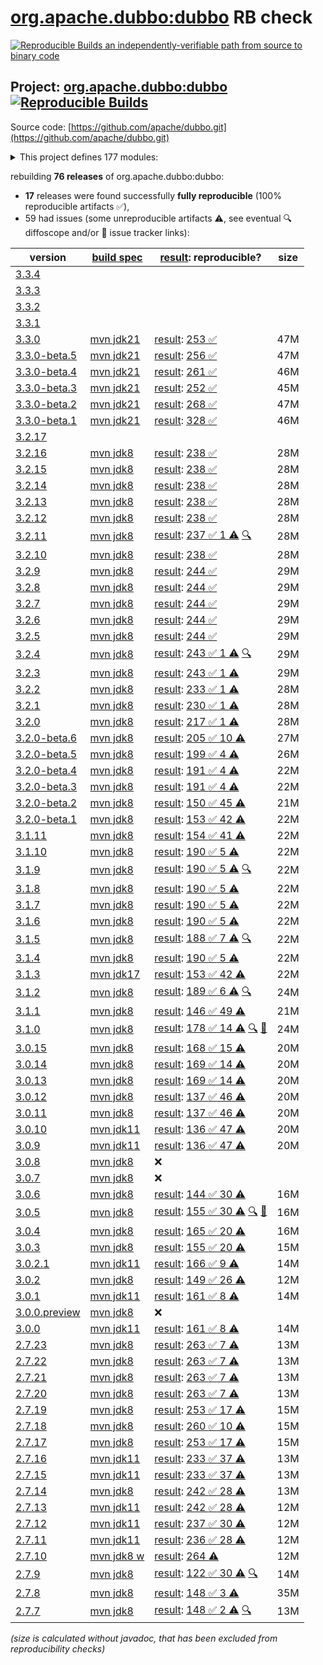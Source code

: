 [org.apache.dubbo:dubbo](https://central.sonatype.com/artifact/org.apache.dubbo/dubbo/versions) RB check
=======

[![Reproducible Builds](https://reproducible-builds.org/images/logos/rb.svg) an independently-verifiable path from source to binary code](https://reproducible-builds.org/)

## Project: [org.apache.dubbo:dubbo](https://central.sonatype.com/artifact/org.apache.dubbo/dubbo/versions) [![Reproducible Builds](https://img.shields.io/endpoint?url=https://raw.githubusercontent.com/jvm-repo-rebuild/reproducible-central/master/content/org/apache/dubbo/badge.json)](https://github.com/jvm-repo-rebuild/reproducible-central/blob/master/content/org/apache/dubbo/README.md)

Source code: [https://github.com/apache/dubbo.git](https://github.com/apache/dubbo.git)

<details><summary>This project defines 177 modules:</summary>

* [org.apache.dubbo:dubbo](https://central.sonatype.com/artifact/org.apache.dubbo/dubbo/overview)
* [org.apache.dubbo:dubbo-all-shaded](https://central.sonatype.com/artifact/org.apache.dubbo/dubbo-all-shaded/overview)
* [org.apache.dubbo:dubbo-auth](https://central.sonatype.com/artifact/org.apache.dubbo/dubbo-auth/overview)
* [org.apache.dubbo:dubbo-bom](https://central.sonatype.com/artifact/org.apache.dubbo/dubbo-bom/overview)
* [org.apache.dubbo:dubbo-cluster](https://central.sonatype.com/artifact/org.apache.dubbo/dubbo-cluster/overview)
* [org.apache.dubbo:dubbo-common](https://central.sonatype.com/artifact/org.apache.dubbo/dubbo-common/overview)
* [org.apache.dubbo:dubbo-compatible](https://central.sonatype.com/artifact/org.apache.dubbo/dubbo-compatible/overview)
* [org.apache.dubbo:dubbo-compiler](https://central.sonatype.com/artifact/org.apache.dubbo/dubbo-compiler/overview)
* [org.apache.dubbo:dubbo-config](https://central.sonatype.com/artifact/org.apache.dubbo/dubbo-config/overview)
* [org.apache.dubbo:dubbo-config-api](https://central.sonatype.com/artifact/org.apache.dubbo/dubbo-config-api/overview)
* [org.apache.dubbo:dubbo-config-spring](https://central.sonatype.com/artifact/org.apache.dubbo/dubbo-config-spring/overview)
* [org.apache.dubbo:dubbo-config-spring6](https://central.sonatype.com/artifact/org.apache.dubbo/dubbo-config-spring6/overview)
* [org.apache.dubbo:dubbo-configcenter](https://central.sonatype.com/artifact/org.apache.dubbo/dubbo-configcenter/overview)
* [org.apache.dubbo:dubbo-configcenter-apollo](https://central.sonatype.com/artifact/org.apache.dubbo/dubbo-configcenter-apollo/overview)
* [org.apache.dubbo:dubbo-configcenter-consul](https://central.sonatype.com/artifact/org.apache.dubbo/dubbo-configcenter-consul/overview)
* [org.apache.dubbo:dubbo-configcenter-etcd](https://central.sonatype.com/artifact/org.apache.dubbo/dubbo-configcenter-etcd/overview)
* [org.apache.dubbo:dubbo-configcenter-file](https://central.sonatype.com/artifact/org.apache.dubbo/dubbo-configcenter-file/overview)
* [org.apache.dubbo:dubbo-configcenter-nacos](https://central.sonatype.com/artifact/org.apache.dubbo/dubbo-configcenter-nacos/overview)
* [org.apache.dubbo:dubbo-configcenter-zookeeper](https://central.sonatype.com/artifact/org.apache.dubbo/dubbo-configcenter-zookeeper/overview)
* [org.apache.dubbo:dubbo-container](https://central.sonatype.com/artifact/org.apache.dubbo/dubbo-container/overview)
* [org.apache.dubbo:dubbo-container-api](https://central.sonatype.com/artifact/org.apache.dubbo/dubbo-container-api/overview)
* [org.apache.dubbo:dubbo-container-log4j](https://central.sonatype.com/artifact/org.apache.dubbo/dubbo-container-log4j/overview)
* [org.apache.dubbo:dubbo-container-logback](https://central.sonatype.com/artifact/org.apache.dubbo/dubbo-container-logback/overview)
* [org.apache.dubbo:dubbo-container-spring](https://central.sonatype.com/artifact/org.apache.dubbo/dubbo-container-spring/overview)
* [org.apache.dubbo:dubbo-dependencies](https://central.sonatype.com/artifact/org.apache.dubbo/dubbo-dependencies/overview)
* [org.apache.dubbo:dubbo-dependencies-bom](https://central.sonatype.com/artifact/org.apache.dubbo/dubbo-dependencies-bom/overview)
* [org.apache.dubbo:dubbo-dependencies-zookeeper](https://central.sonatype.com/artifact/org.apache.dubbo/dubbo-dependencies-zookeeper/overview)
* [org.apache.dubbo:dubbo-dependencies-zookeeper-curator5](https://central.sonatype.com/artifact/org.apache.dubbo/dubbo-dependencies-zookeeper-curator5/overview)
* [org.apache.dubbo:dubbo-distribution](https://central.sonatype.com/artifact/org.apache.dubbo/dubbo-distribution/overview)
* [org.apache.dubbo:dubbo-filter](https://central.sonatype.com/artifact/org.apache.dubbo/dubbo-filter/overview)
* [org.apache.dubbo:dubbo-filter-cache](https://central.sonatype.com/artifact/org.apache.dubbo/dubbo-filter-cache/overview)
* [org.apache.dubbo:dubbo-filter-validation](https://central.sonatype.com/artifact/org.apache.dubbo/dubbo-filter-validation/overview)
* [org.apache.dubbo:dubbo-kubernetes](https://central.sonatype.com/artifact/org.apache.dubbo/dubbo-kubernetes/overview)
* [org.apache.dubbo:dubbo-maven-plugin](https://central.sonatype.com/artifact/org.apache.dubbo/dubbo-maven-plugin/overview)
* [org.apache.dubbo:dubbo-metadata](https://central.sonatype.com/artifact/org.apache.dubbo/dubbo-metadata/overview)
* [org.apache.dubbo:dubbo-metadata-api](https://central.sonatype.com/artifact/org.apache.dubbo/dubbo-metadata-api/overview)
* [org.apache.dubbo:dubbo-metadata-definition-protobuf](https://central.sonatype.com/artifact/org.apache.dubbo/dubbo-metadata-definition-protobuf/overview)
* [org.apache.dubbo:dubbo-metadata-processor](https://central.sonatype.com/artifact/org.apache.dubbo/dubbo-metadata-processor/overview)
* [org.apache.dubbo:dubbo-metadata-report-consul](https://central.sonatype.com/artifact/org.apache.dubbo/dubbo-metadata-report-consul/overview)
* [org.apache.dubbo:dubbo-metadata-report-etcd](https://central.sonatype.com/artifact/org.apache.dubbo/dubbo-metadata-report-etcd/overview)
* [org.apache.dubbo:dubbo-metadata-report-failover](https://central.sonatype.com/artifact/org.apache.dubbo/dubbo-metadata-report-failover/overview)
* [org.apache.dubbo:dubbo-metadata-report-nacos](https://central.sonatype.com/artifact/org.apache.dubbo/dubbo-metadata-report-nacos/overview)
* [org.apache.dubbo:dubbo-metadata-report-redis](https://central.sonatype.com/artifact/org.apache.dubbo/dubbo-metadata-report-redis/overview)
* [org.apache.dubbo:dubbo-metadata-report-zookeeper](https://central.sonatype.com/artifact/org.apache.dubbo/dubbo-metadata-report-zookeeper/overview)
* [org.apache.dubbo:dubbo-metadata-rest](https://central.sonatype.com/artifact/org.apache.dubbo/dubbo-metadata-rest/overview)
* [org.apache.dubbo:dubbo-metrics](https://central.sonatype.com/artifact/org.apache.dubbo/dubbo-metrics/overview)
* [org.apache.dubbo:dubbo-metrics-api](https://central.sonatype.com/artifact/org.apache.dubbo/dubbo-metrics-api/overview)
* [org.apache.dubbo:dubbo-metrics-config-center](https://central.sonatype.com/artifact/org.apache.dubbo/dubbo-metrics-config-center/overview)
* [org.apache.dubbo:dubbo-metrics-default](https://central.sonatype.com/artifact/org.apache.dubbo/dubbo-metrics-default/overview)
* [org.apache.dubbo:dubbo-metrics-event](https://central.sonatype.com/artifact/org.apache.dubbo/dubbo-metrics-event/overview)
* [org.apache.dubbo:dubbo-metrics-metadata](https://central.sonatype.com/artifact/org.apache.dubbo/dubbo-metrics-metadata/overview)
* [org.apache.dubbo:dubbo-metrics-netty](https://central.sonatype.com/artifact/org.apache.dubbo/dubbo-metrics-netty/overview)
* [org.apache.dubbo:dubbo-metrics-prometheus](https://central.sonatype.com/artifact/org.apache.dubbo/dubbo-metrics-prometheus/overview)
* [org.apache.dubbo:dubbo-metrics-registry](https://central.sonatype.com/artifact/org.apache.dubbo/dubbo-metrics-registry/overview)
* [org.apache.dubbo:dubbo-monitor](https://central.sonatype.com/artifact/org.apache.dubbo/dubbo-monitor/overview)
* [org.apache.dubbo:dubbo-monitor-api](https://central.sonatype.com/artifact/org.apache.dubbo/dubbo-monitor-api/overview)
* [org.apache.dubbo:dubbo-monitor-common](https://central.sonatype.com/artifact/org.apache.dubbo/dubbo-monitor-common/overview)
* [org.apache.dubbo:dubbo-monitor-default](https://central.sonatype.com/artifact/org.apache.dubbo/dubbo-monitor-default/overview)
* [org.apache.dubbo:dubbo-nacos-spring-boot-starter](https://central.sonatype.com/artifact/org.apache.dubbo/dubbo-nacos-spring-boot-starter/overview)
* [org.apache.dubbo:dubbo-native](https://central.sonatype.com/artifact/org.apache.dubbo/dubbo-native/overview)
* [org.apache.dubbo:dubbo-native-plugin](https://central.sonatype.com/artifact/org.apache.dubbo/dubbo-native-plugin/overview)
* [org.apache.dubbo:dubbo-observability-spring-boot-autoconfigure](https://central.sonatype.com/artifact/org.apache.dubbo/dubbo-observability-spring-boot-autoconfigure/overview)
* [org.apache.dubbo:dubbo-observability-spring-boot-starter](https://central.sonatype.com/artifact/org.apache.dubbo/dubbo-observability-spring-boot-starter/overview)
* [org.apache.dubbo:dubbo-observability-spring-boot-starters](https://central.sonatype.com/artifact/org.apache.dubbo/dubbo-observability-spring-boot-starters/overview)
* [org.apache.dubbo:dubbo-parent](https://central.sonatype.com/artifact/org.apache.dubbo/dubbo-parent/overview)
* [org.apache.dubbo:dubbo-plugin](https://central.sonatype.com/artifact/org.apache.dubbo/dubbo-plugin/overview)
* [org.apache.dubbo:dubbo-plugin-access-log](https://central.sonatype.com/artifact/org.apache.dubbo/dubbo-plugin-access-log/overview)
* [org.apache.dubbo:dubbo-plugin-classloader-filter](https://central.sonatype.com/artifact/org.apache.dubbo/dubbo-plugin-classloader-filter/overview)
* [org.apache.dubbo:dubbo-plugin-cluster-mergeable](https://central.sonatype.com/artifact/org.apache.dubbo/dubbo-plugin-cluster-mergeable/overview)
* [org.apache.dubbo:dubbo-plugin-context](https://central.sonatype.com/artifact/org.apache.dubbo/dubbo-plugin-context/overview)
* [org.apache.dubbo:dubbo-plugin-generic-invoke](https://central.sonatype.com/artifact/org.apache.dubbo/dubbo-plugin-generic-invoke/overview)
* [org.apache.dubbo:dubbo-plugin-loadbalance-adaptive](https://central.sonatype.com/artifact/org.apache.dubbo/dubbo-plugin-loadbalance-adaptive/overview)
* [org.apache.dubbo:dubbo-plugin-loom](https://central.sonatype.com/artifact/org.apache.dubbo/dubbo-plugin-loom/overview)
* [org.apache.dubbo:dubbo-plugin-mock](https://central.sonatype.com/artifact/org.apache.dubbo/dubbo-plugin-mock/overview)
* [org.apache.dubbo:dubbo-plugin-proxy-bytebuddy](https://central.sonatype.com/artifact/org.apache.dubbo/dubbo-plugin-proxy-bytebuddy/overview)
* [org.apache.dubbo:dubbo-plugin-qos-trace](https://central.sonatype.com/artifact/org.apache.dubbo/dubbo-plugin-qos-trace/overview)
* [org.apache.dubbo:dubbo-plugin-router-condition](https://central.sonatype.com/artifact/org.apache.dubbo/dubbo-plugin-router-condition/overview)
* [org.apache.dubbo:dubbo-plugin-router-mesh](https://central.sonatype.com/artifact/org.apache.dubbo/dubbo-plugin-router-mesh/overview)
* [org.apache.dubbo:dubbo-plugin-router-script](https://central.sonatype.com/artifact/org.apache.dubbo/dubbo-plugin-router-script/overview)
* [org.apache.dubbo:dubbo-plugin-router-tag](https://central.sonatype.com/artifact/org.apache.dubbo/dubbo-plugin-router-tag/overview)
* [org.apache.dubbo:dubbo-plugin-token](https://central.sonatype.com/artifact/org.apache.dubbo/dubbo-plugin-token/overview)
* [org.apache.dubbo:dubbo-plugin-tps](https://central.sonatype.com/artifact/org.apache.dubbo/dubbo-plugin-tps/overview)
* [org.apache.dubbo:dubbo-qos](https://central.sonatype.com/artifact/org.apache.dubbo/dubbo-qos/overview)
* [org.apache.dubbo:dubbo-qos-api](https://central.sonatype.com/artifact/org.apache.dubbo/dubbo-qos-api/overview)
* [org.apache.dubbo:dubbo-reactive](https://central.sonatype.com/artifact/org.apache.dubbo/dubbo-reactive/overview)
* [org.apache.dubbo:dubbo-registry](https://central.sonatype.com/artifact/org.apache.dubbo/dubbo-registry/overview)
* [org.apache.dubbo:dubbo-registry-api](https://central.sonatype.com/artifact/org.apache.dubbo/dubbo-registry-api/overview)
* [org.apache.dubbo:dubbo-registry-consul](https://central.sonatype.com/artifact/org.apache.dubbo/dubbo-registry-consul/overview)
* [org.apache.dubbo:dubbo-registry-default](https://central.sonatype.com/artifact/org.apache.dubbo/dubbo-registry-default/overview)
* [org.apache.dubbo:dubbo-registry-dns](https://central.sonatype.com/artifact/org.apache.dubbo/dubbo-registry-dns/overview)
* [org.apache.dubbo:dubbo-registry-etcd3](https://central.sonatype.com/artifact/org.apache.dubbo/dubbo-registry-etcd3/overview)
* [org.apache.dubbo:dubbo-registry-eureka](https://central.sonatype.com/artifact/org.apache.dubbo/dubbo-registry-eureka/overview)
* [org.apache.dubbo:dubbo-registry-kubernetes](https://central.sonatype.com/artifact/org.apache.dubbo/dubbo-registry-kubernetes/overview)
* [org.apache.dubbo:dubbo-registry-multicast](https://central.sonatype.com/artifact/org.apache.dubbo/dubbo-registry-multicast/overview)
* [org.apache.dubbo:dubbo-registry-multiple](https://central.sonatype.com/artifact/org.apache.dubbo/dubbo-registry-multiple/overview)
* [org.apache.dubbo:dubbo-registry-nacos](https://central.sonatype.com/artifact/org.apache.dubbo/dubbo-registry-nacos/overview)
* [org.apache.dubbo:dubbo-registry-redis](https://central.sonatype.com/artifact/org.apache.dubbo/dubbo-registry-redis/overview)
* [org.apache.dubbo:dubbo-registry-sofa](https://central.sonatype.com/artifact/org.apache.dubbo/dubbo-registry-sofa/overview)
* [org.apache.dubbo:dubbo-registry-xds](https://central.sonatype.com/artifact/org.apache.dubbo/dubbo-registry-xds/overview)
* [org.apache.dubbo:dubbo-registry-zookeeper](https://central.sonatype.com/artifact/org.apache.dubbo/dubbo-registry-zookeeper/overview)
* [org.apache.dubbo:dubbo-remoting](https://central.sonatype.com/artifact/org.apache.dubbo/dubbo-remoting/overview)
* [org.apache.dubbo:dubbo-remoting-api](https://central.sonatype.com/artifact/org.apache.dubbo/dubbo-remoting-api/overview)
* [org.apache.dubbo:dubbo-remoting-etcd3](https://central.sonatype.com/artifact/org.apache.dubbo/dubbo-remoting-etcd3/overview)
* [org.apache.dubbo:dubbo-remoting-grizzly](https://central.sonatype.com/artifact/org.apache.dubbo/dubbo-remoting-grizzly/overview)
* [org.apache.dubbo:dubbo-remoting-http](https://central.sonatype.com/artifact/org.apache.dubbo/dubbo-remoting-http/overview)
* [org.apache.dubbo:dubbo-remoting-http12](https://central.sonatype.com/artifact/org.apache.dubbo/dubbo-remoting-http12/overview)
* [org.apache.dubbo:dubbo-remoting-http3](https://central.sonatype.com/artifact/org.apache.dubbo/dubbo-remoting-http3/overview)
* [org.apache.dubbo:dubbo-remoting-mina](https://central.sonatype.com/artifact/org.apache.dubbo/dubbo-remoting-mina/overview)
* [org.apache.dubbo:dubbo-remoting-netty](https://central.sonatype.com/artifact/org.apache.dubbo/dubbo-remoting-netty/overview)
* [org.apache.dubbo:dubbo-remoting-netty4](https://central.sonatype.com/artifact/org.apache.dubbo/dubbo-remoting-netty4/overview)
* [org.apache.dubbo:dubbo-remoting-p2p](https://central.sonatype.com/artifact/org.apache.dubbo/dubbo-remoting-p2p/overview)
* [org.apache.dubbo:dubbo-remoting-redis](https://central.sonatype.com/artifact/org.apache.dubbo/dubbo-remoting-redis/overview)
* [org.apache.dubbo:dubbo-remoting-zookeeper](https://central.sonatype.com/artifact/org.apache.dubbo/dubbo-remoting-zookeeper/overview)
* [org.apache.dubbo:dubbo-remoting-zookeeper-api](https://central.sonatype.com/artifact/org.apache.dubbo/dubbo-remoting-zookeeper-api/overview)
* [org.apache.dubbo:dubbo-remoting-zookeeper-curator5](https://central.sonatype.com/artifact/org.apache.dubbo/dubbo-remoting-zookeeper-curator5/overview)
* [org.apache.dubbo:dubbo-rest-jaxrs](https://central.sonatype.com/artifact/org.apache.dubbo/dubbo-rest-jaxrs/overview)
* [org.apache.dubbo:dubbo-rest-servlet](https://central.sonatype.com/artifact/org.apache.dubbo/dubbo-rest-servlet/overview)
* [org.apache.dubbo:dubbo-rest-spring](https://central.sonatype.com/artifact/org.apache.dubbo/dubbo-rest-spring/overview)
* [org.apache.dubbo:dubbo-rpc](https://central.sonatype.com/artifact/org.apache.dubbo/dubbo-rpc/overview)
* [org.apache.dubbo:dubbo-rpc-api](https://central.sonatype.com/artifact/org.apache.dubbo/dubbo-rpc-api/overview)
* [org.apache.dubbo:dubbo-rpc-dubbo](https://central.sonatype.com/artifact/org.apache.dubbo/dubbo-rpc-dubbo/overview)
* [org.apache.dubbo:dubbo-rpc-grpc](https://central.sonatype.com/artifact/org.apache.dubbo/dubbo-rpc-grpc/overview)
* [org.apache.dubbo:dubbo-rpc-hessian](https://central.sonatype.com/artifact/org.apache.dubbo/dubbo-rpc-hessian/overview)
* [org.apache.dubbo:dubbo-rpc-http](https://central.sonatype.com/artifact/org.apache.dubbo/dubbo-rpc-http/overview)
* [org.apache.dubbo:dubbo-rpc-injvm](https://central.sonatype.com/artifact/org.apache.dubbo/dubbo-rpc-injvm/overview)
* [org.apache.dubbo:dubbo-rpc-memcached](https://central.sonatype.com/artifact/org.apache.dubbo/dubbo-rpc-memcached/overview)
* [org.apache.dubbo:dubbo-rpc-native-thrift](https://central.sonatype.com/artifact/org.apache.dubbo/dubbo-rpc-native-thrift/overview)
* [org.apache.dubbo:dubbo-rpc-redis](https://central.sonatype.com/artifact/org.apache.dubbo/dubbo-rpc-redis/overview)
* [org.apache.dubbo:dubbo-rpc-rest](https://central.sonatype.com/artifact/org.apache.dubbo/dubbo-rpc-rest/overview)
* [org.apache.dubbo:dubbo-rpc-rmi](https://central.sonatype.com/artifact/org.apache.dubbo/dubbo-rpc-rmi/overview)
* [org.apache.dubbo:dubbo-rpc-thrift](https://central.sonatype.com/artifact/org.apache.dubbo/dubbo-rpc-thrift/overview)
* [org.apache.dubbo:dubbo-rpc-triple](https://central.sonatype.com/artifact/org.apache.dubbo/dubbo-rpc-triple/overview)
* [org.apache.dubbo:dubbo-rpc-webservice](https://central.sonatype.com/artifact/org.apache.dubbo/dubbo-rpc-webservice/overview)
* [org.apache.dubbo:dubbo-rpc-xml](https://central.sonatype.com/artifact/org.apache.dubbo/dubbo-rpc-xml/overview)
* [org.apache.dubbo:dubbo-seata-spring-boot-starter](https://central.sonatype.com/artifact/org.apache.dubbo/dubbo-seata-spring-boot-starter/overview)
* [org.apache.dubbo:dubbo-security](https://central.sonatype.com/artifact/org.apache.dubbo/dubbo-security/overview)
* [org.apache.dubbo:dubbo-sentinel-spring-boot-starter](https://central.sonatype.com/artifact/org.apache.dubbo/dubbo-sentinel-spring-boot-starter/overview)
* [org.apache.dubbo:dubbo-serialization](https://central.sonatype.com/artifact/org.apache.dubbo/dubbo-serialization/overview)
* [org.apache.dubbo:dubbo-serialization-api](https://central.sonatype.com/artifact/org.apache.dubbo/dubbo-serialization-api/overview)
* [org.apache.dubbo:dubbo-serialization-avro](https://central.sonatype.com/artifact/org.apache.dubbo/dubbo-serialization-avro/overview)
* [org.apache.dubbo:dubbo-serialization-fastjson](https://central.sonatype.com/artifact/org.apache.dubbo/dubbo-serialization-fastjson/overview)
* [org.apache.dubbo:dubbo-serialization-fastjson2](https://central.sonatype.com/artifact/org.apache.dubbo/dubbo-serialization-fastjson2/overview)
* [org.apache.dubbo:dubbo-serialization-fst](https://central.sonatype.com/artifact/org.apache.dubbo/dubbo-serialization-fst/overview)
* [org.apache.dubbo:dubbo-serialization-gson](https://central.sonatype.com/artifact/org.apache.dubbo/dubbo-serialization-gson/overview)
* [org.apache.dubbo:dubbo-serialization-hessian2](https://central.sonatype.com/artifact/org.apache.dubbo/dubbo-serialization-hessian2/overview)
* [org.apache.dubbo:dubbo-serialization-jdk](https://central.sonatype.com/artifact/org.apache.dubbo/dubbo-serialization-jdk/overview)
* [org.apache.dubbo:dubbo-serialization-kryo](https://central.sonatype.com/artifact/org.apache.dubbo/dubbo-serialization-kryo/overview)
* [org.apache.dubbo:dubbo-serialization-msgpack](https://central.sonatype.com/artifact/org.apache.dubbo/dubbo-serialization-msgpack/overview)
* [org.apache.dubbo:dubbo-serialization-native-hession](https://central.sonatype.com/artifact/org.apache.dubbo/dubbo-serialization-native-hession/overview)
* [org.apache.dubbo:dubbo-serialization-protobuf](https://central.sonatype.com/artifact/org.apache.dubbo/dubbo-serialization-protobuf/overview)
* [org.apache.dubbo:dubbo-serialization-protostuff](https://central.sonatype.com/artifact/org.apache.dubbo/dubbo-serialization-protostuff/overview)
* [org.apache.dubbo:dubbo-serialization-test](https://central.sonatype.com/artifact/org.apache.dubbo/dubbo-serialization-test/overview)
* [org.apache.dubbo:dubbo-spring-boot](https://central.sonatype.com/artifact/org.apache.dubbo/dubbo-spring-boot/overview)
* [org.apache.dubbo:dubbo-spring-boot-3-autoconfigure](https://central.sonatype.com/artifact/org.apache.dubbo/dubbo-spring-boot-3-autoconfigure/overview)
* [org.apache.dubbo:dubbo-spring-boot-actuator](https://central.sonatype.com/artifact/org.apache.dubbo/dubbo-spring-boot-actuator/overview)
* [org.apache.dubbo:dubbo-spring-boot-actuator-compatible](https://central.sonatype.com/artifact/org.apache.dubbo/dubbo-spring-boot-actuator-compatible/overview)
* [org.apache.dubbo:dubbo-spring-boot-autoconfigure](https://central.sonatype.com/artifact/org.apache.dubbo/dubbo-spring-boot-autoconfigure/overview)
* [org.apache.dubbo:dubbo-spring-boot-autoconfigure-compatible](https://central.sonatype.com/artifact/org.apache.dubbo/dubbo-spring-boot-autoconfigure-compatible/overview)
* [org.apache.dubbo:dubbo-spring-boot-compatible](https://central.sonatype.com/artifact/org.apache.dubbo/dubbo-spring-boot-compatible/overview)
* [org.apache.dubbo:dubbo-spring-boot-interceptor](https://central.sonatype.com/artifact/org.apache.dubbo/dubbo-spring-boot-interceptor/overview)
* [org.apache.dubbo:dubbo-spring-boot-observability-autoconfigure](https://central.sonatype.com/artifact/org.apache.dubbo/dubbo-spring-boot-observability-autoconfigure/overview)
* [org.apache.dubbo:dubbo-spring-boot-observability-starter](https://central.sonatype.com/artifact/org.apache.dubbo/dubbo-spring-boot-observability-starter/overview)
* [org.apache.dubbo:dubbo-spring-boot-observability-starters](https://central.sonatype.com/artifact/org.apache.dubbo/dubbo-spring-boot-observability-starters/overview)
* [org.apache.dubbo:dubbo-spring-boot-starter](https://central.sonatype.com/artifact/org.apache.dubbo/dubbo-spring-boot-starter/overview)
* [org.apache.dubbo:dubbo-spring-boot-starters](https://central.sonatype.com/artifact/org.apache.dubbo/dubbo-spring-boot-starters/overview)
* [org.apache.dubbo:dubbo-spring-boot-tracing-brave-zipkin-starter](https://central.sonatype.com/artifact/org.apache.dubbo/dubbo-spring-boot-tracing-brave-zipkin-starter/overview)
* [org.apache.dubbo:dubbo-spring-boot-tracing-otel-otlp-starter](https://central.sonatype.com/artifact/org.apache.dubbo/dubbo-spring-boot-tracing-otel-otlp-starter/overview)
* [org.apache.dubbo:dubbo-spring-boot-tracing-otel-zipkin-starter](https://central.sonatype.com/artifact/org.apache.dubbo/dubbo-spring-boot-tracing-otel-zipkin-starter/overview)
* [org.apache.dubbo:dubbo-spring-security](https://central.sonatype.com/artifact/org.apache.dubbo/dubbo-spring-security/overview)
* [org.apache.dubbo:dubbo-tracing](https://central.sonatype.com/artifact/org.apache.dubbo/dubbo-tracing/overview)
* [org.apache.dubbo:dubbo-tracing-brave-zipkin-spring-boot-starter](https://central.sonatype.com/artifact/org.apache.dubbo/dubbo-tracing-brave-zipkin-spring-boot-starter/overview)
* [org.apache.dubbo:dubbo-tracing-otel-otlp-spring-boot-starter](https://central.sonatype.com/artifact/org.apache.dubbo/dubbo-tracing-otel-otlp-spring-boot-starter/overview)
* [org.apache.dubbo:dubbo-tracing-otel-zipkin-spring-boot-starter](https://central.sonatype.com/artifact/org.apache.dubbo/dubbo-tracing-otel-zipkin-spring-boot-starter/overview)
* [org.apache.dubbo:dubbo-triple-servlet](https://central.sonatype.com/artifact/org.apache.dubbo/dubbo-triple-servlet/overview)
* [org.apache.dubbo:dubbo-xds](https://central.sonatype.com/artifact/org.apache.dubbo/dubbo-xds/overview)
* [org.apache.dubbo:dubbo-zookeeper-curator5-spring-boot-starter](https://central.sonatype.com/artifact/org.apache.dubbo/dubbo-zookeeper-curator5-spring-boot-starter/overview)
* [org.apache.dubbo:dubbo-zookeeper-spring-boot-starter](https://central.sonatype.com/artifact/org.apache.dubbo/dubbo-zookeeper-spring-boot-starter/overview)
</details>

rebuilding **76 releases** of org.apache.dubbo:dubbo:
- **17** releases were found successfully **fully reproducible** (100% reproducible artifacts :white_check_mark:),
- 59 had issues (some unreproducible artifacts :warning:, see eventual :mag: diffoscope and/or :memo: issue tracker links):

| version | [build spec](/BUILDSPEC.md) | [result](https://reproducible-builds.org/docs/jvm/): reproducible? | size |
| -- | --------- | ------ | -- |
| [3.3.4](https://central.sonatype.com/artifact/org.apache.dubbo/dubbo/3.3.4/pom) | | | |
| [3.3.3](https://central.sonatype.com/artifact/org.apache.dubbo/dubbo/3.3.3/pom) | | | |
| [3.3.2](https://central.sonatype.com/artifact/org.apache.dubbo/dubbo/3.3.2/pom) | | | |
| [3.3.1](https://central.sonatype.com/artifact/org.apache.dubbo/dubbo/3.3.1/pom) | | | |
| [3.3.0](https://central.sonatype.com/artifact/org.apache.dubbo/dubbo/3.3.0/pom) | [mvn jdk21](dubbo-3.3.0.buildspec) | [result](dubbo-parent-3.3.0.buildinfo): [253 :white_check_mark: ](dubbo-parent-3.3.0.buildcompare) | 47M |
| [3.3.0-beta.5](https://central.sonatype.com/artifact/org.apache.dubbo/dubbo/3.3.0-beta.5/pom) | [mvn jdk21](dubbo-3.3.0-beta.5.buildspec) | [result](dubbo-parent-3.3.0-beta.5.buildinfo): [256 :white_check_mark: ](dubbo-parent-3.3.0-beta.5.buildcompare) | 47M |
| [3.3.0-beta.4](https://central.sonatype.com/artifact/org.apache.dubbo/dubbo/3.3.0-beta.4/pom) | [mvn jdk21](dubbo-3.3.0-beta.4.buildspec) | [result](dubbo-parent-3.3.0-beta.4.buildinfo): [261 :white_check_mark: ](dubbo-parent-3.3.0-beta.4.buildcompare) | 46M |
| [3.3.0-beta.3](https://central.sonatype.com/artifact/org.apache.dubbo/dubbo/3.3.0-beta.3/pom) | [mvn jdk21](dubbo-3.3.0-beta.3.buildspec) | [result](dubbo-parent-3.3.0-beta.3.buildinfo): [252 :white_check_mark: ](dubbo-parent-3.3.0-beta.3.buildcompare) | 45M |
| [3.3.0-beta.2](https://central.sonatype.com/artifact/org.apache.dubbo/dubbo/3.3.0-beta.2/pom) | [mvn jdk21](dubbo-3.3.0-beta.2.buildspec) | [result](dubbo-parent-3.3.0-beta.2.buildinfo): [268 :white_check_mark: ](dubbo-parent-3.3.0-beta.2.buildcompare) | 47M |
| [3.3.0-beta.1](https://central.sonatype.com/artifact/org.apache.dubbo/dubbo/3.3.0-beta.1/pom) | [mvn jdk21](dubbo-3.3.0-beta.1.buildspec) | [result](dubbo-parent-3.3.0-beta.1.buildinfo): [328 :white_check_mark: ](dubbo-parent-3.3.0-beta.1.buildcompare) | 46M |
| [3.2.17](https://central.sonatype.com/artifact/org.apache.dubbo/dubbo/3.2.17/pom) | | | |
| [3.2.16](https://central.sonatype.com/artifact/org.apache.dubbo/dubbo/3.2.16/pom) | [mvn jdk8](dubbo-3.2.16.buildspec) | [result](dubbo-parent-3.2.16.buildinfo): [238 :white_check_mark: ](dubbo-parent-3.2.16.buildcompare) | 28M |
| [3.2.15](https://central.sonatype.com/artifact/org.apache.dubbo/dubbo/3.2.15/pom) | [mvn jdk8](dubbo-3.2.15.buildspec) | [result](dubbo-parent-3.2.15.buildinfo): [238 :white_check_mark: ](dubbo-parent-3.2.15.buildcompare) | 28M |
| [3.2.14](https://central.sonatype.com/artifact/org.apache.dubbo/dubbo/3.2.14/pom) | [mvn jdk8](dubbo-3.2.14.buildspec) | [result](dubbo-parent-3.2.14.buildinfo): [238 :white_check_mark: ](dubbo-parent-3.2.14.buildcompare) | 28M |
| [3.2.13](https://central.sonatype.com/artifact/org.apache.dubbo/dubbo/3.2.13/pom) | [mvn jdk8](dubbo-3.2.13.buildspec) | [result](dubbo-parent-3.2.13.buildinfo): [238 :white_check_mark: ](dubbo-parent-3.2.13.buildcompare) | 28M |
| [3.2.12](https://central.sonatype.com/artifact/org.apache.dubbo/dubbo/3.2.12/pom) | [mvn jdk8](dubbo-3.2.12.buildspec) | [result](dubbo-parent-3.2.12.buildinfo): [238 :white_check_mark: ](dubbo-parent-3.2.12.buildcompare) | 28M |
| [3.2.11](https://central.sonatype.com/artifact/org.apache.dubbo/dubbo/3.2.11/pom) | [mvn jdk8](dubbo-3.2.11.buildspec) | [result](dubbo-parent-3.2.11.buildinfo): [237 :white_check_mark:  1 :warning:](dubbo-parent-3.2.11.buildcompare) [:mag:](dubbo-parent-3.2.11.diffoscope) | 28M |
| [3.2.10](https://central.sonatype.com/artifact/org.apache.dubbo/dubbo/3.2.10/pom) | [mvn jdk8](dubbo-3.2.10.buildspec) | [result](dubbo-parent-3.2.10.buildinfo): [238 :white_check_mark: ](dubbo-parent-3.2.10.buildcompare) | 28M |
| [3.2.9](https://central.sonatype.com/artifact/org.apache.dubbo/dubbo/3.2.9/pom) | [mvn jdk8](dubbo-3.2.9.buildspec) | [result](dubbo-parent-3.2.9.buildinfo): [244 :white_check_mark: ](dubbo-parent-3.2.9.buildcompare) | 29M |
| [3.2.8](https://central.sonatype.com/artifact/org.apache.dubbo/dubbo/3.2.8/pom) | [mvn jdk8](dubbo-3.2.8.buildspec) | [result](dubbo-parent-3.2.8.buildinfo): [244 :white_check_mark: ](dubbo-parent-3.2.8.buildcompare) | 29M |
| [3.2.7](https://central.sonatype.com/artifact/org.apache.dubbo/dubbo/3.2.7/pom) | [mvn jdk8](dubbo-3.2.7.buildspec) | [result](dubbo-parent-3.2.7.buildinfo): [244 :white_check_mark: ](dubbo-parent-3.2.7.buildcompare) | 29M |
| [3.2.6](https://central.sonatype.com/artifact/org.apache.dubbo/dubbo/3.2.6/pom) | [mvn jdk8](dubbo-3.2.6.buildspec) | [result](dubbo-parent-3.2.6.buildinfo): [244 :white_check_mark: ](dubbo-parent-3.2.6.buildcompare) | 29M |
| [3.2.5](https://central.sonatype.com/artifact/org.apache.dubbo/dubbo/3.2.5/pom) | [mvn jdk8](dubbo-3.2.5.buildspec) | [result](dubbo-parent-3.2.5.buildinfo): [244 :white_check_mark: ](dubbo-parent-3.2.5.buildcompare) | 29M |
| [3.2.4](https://central.sonatype.com/artifact/org.apache.dubbo/dubbo/3.2.4/pom) | [mvn jdk8](dubbo-3.2.4.buildspec) | [result](dubbo-parent-3.2.4.buildinfo): [243 :white_check_mark:  1 :warning:](dubbo-parent-3.2.4.buildcompare) [:mag:](dubbo-parent-3.2.4.diffoscope) | 29M |
| [3.2.3](https://central.sonatype.com/artifact/org.apache.dubbo/dubbo/3.2.3/pom) | [mvn jdk8](dubbo-3.2.3.buildspec) | [result](dubbo-parent-3.2.3.buildinfo): [243 :white_check_mark:  1 :warning:](dubbo-parent-3.2.3.buildcompare) | 29M |
| [3.2.2](https://central.sonatype.com/artifact/org.apache.dubbo/dubbo/3.2.2/pom) | [mvn jdk8](dubbo-3.2.2.buildspec) | [result](dubbo-parent-3.2.2.buildinfo): [233 :white_check_mark:  1 :warning:](dubbo-parent-3.2.2.buildcompare) | 28M |
| [3.2.1](https://central.sonatype.com/artifact/org.apache.dubbo/dubbo/3.2.1/pom) | [mvn jdk8](dubbo-3.2.1.buildspec) | [result](dubbo-parent-3.2.1.buildinfo): [230 :white_check_mark:  1 :warning:](dubbo-parent-3.2.1.buildcompare) | 28M |
| [3.2.0](https://central.sonatype.com/artifact/org.apache.dubbo/dubbo/3.2.0/pom) | [mvn jdk8](dubbo-3.2.0.buildspec) | [result](dubbo-parent-3.2.0.buildinfo): [217 :white_check_mark:  1 :warning:](dubbo-parent-3.2.0.buildcompare) | 28M |
| [3.2.0-beta.6](https://central.sonatype.com/artifact/org.apache.dubbo/dubbo/3.2.0-beta.6/pom) | [mvn jdk8](dubbo-3.2.0-beta.6.buildspec) | [result](dubbo-parent-3.2.0-beta.6.buildinfo): [205 :white_check_mark:  10 :warning:](dubbo-parent-3.2.0-beta.6.buildcompare) | 27M |
| [3.2.0-beta.5](https://central.sonatype.com/artifact/org.apache.dubbo/dubbo/3.2.0-beta.5/pom) | [mvn jdk8](dubbo-3.2.0-beta.5.buildspec) | [result](dubbo-parent-3.2.0-beta.5.buildinfo): [199 :white_check_mark:  4 :warning:](dubbo-parent-3.2.0-beta.5.buildcompare) | 26M |
| [3.2.0-beta.4](https://central.sonatype.com/artifact/org.apache.dubbo/dubbo/3.2.0-beta.4/pom) | [mvn jdk8](dubbo-3.2.0-beta.4.buildspec) | [result](dubbo-parent-3.2.0-beta.4.buildinfo): [191 :white_check_mark:  4 :warning:](dubbo-parent-3.2.0-beta.4.buildcompare) | 22M |
| [3.2.0-beta.3](https://central.sonatype.com/artifact/org.apache.dubbo/dubbo/3.2.0-beta.3/pom) | [mvn jdk8](dubbo-3.2.0-beta.3.buildspec) | [result](dubbo-parent-3.2.0-beta.3.buildinfo): [191 :white_check_mark:  4 :warning:](dubbo-parent-3.2.0-beta.3.buildcompare) | 22M |
| [3.2.0-beta.2](https://central.sonatype.com/artifact/org.apache.dubbo/dubbo/3.2.0-beta.2/pom) | [mvn jdk8](dubbo-3.2.0-beta.2.buildspec) | [result](dubbo-parent-3.2.0-beta.2.buildinfo): [150 :white_check_mark:  45 :warning:](dubbo-parent-3.2.0-beta.2.buildcompare) | 21M |
| [3.2.0-beta.1](https://central.sonatype.com/artifact/org.apache.dubbo/dubbo/3.2.0-beta.1/pom) | [mvn jdk8](dubbo-3.2.0-beta.1.buildspec) | [result](dubbo-parent-3.2.0-beta.1.buildinfo): [153 :white_check_mark:  42 :warning:](dubbo-parent-3.2.0-beta.1.buildcompare) | 22M |
| [3.1.11](https://central.sonatype.com/artifact/org.apache.dubbo/dubbo/3.1.11/pom) | [mvn jdk8](dubbo-3.1.11.buildspec) | [result](dubbo-parent-3.1.11.buildinfo): [154 :white_check_mark:  41 :warning:](dubbo-parent-3.1.11.buildcompare) | 22M |
| [3.1.10](https://central.sonatype.com/artifact/org.apache.dubbo/dubbo/3.1.10/pom) | [mvn jdk8](dubbo-3.1.10.buildspec) | [result](dubbo-parent-3.1.10.buildinfo): [190 :white_check_mark:  5 :warning:](dubbo-parent-3.1.10.buildcompare) | 22M |
| [3.1.9](https://central.sonatype.com/artifact/org.apache.dubbo/dubbo/3.1.9/pom) | [mvn jdk8](dubbo-3.1.9.buildspec) | [result](dubbo-parent-3.1.9.buildinfo): [190 :white_check_mark:  5 :warning:](dubbo-parent-3.1.9.buildcompare) [:mag:](dubbo-parent-3.1.9.diffoscope) | 22M |
| [3.1.8](https://central.sonatype.com/artifact/org.apache.dubbo/dubbo/3.1.8/pom) | [mvn jdk8](dubbo-3.1.8.buildspec) | [result](dubbo-parent-3.1.8.buildinfo): [190 :white_check_mark:  5 :warning:](dubbo-parent-3.1.8.buildcompare) | 22M |
| [3.1.7](https://central.sonatype.com/artifact/org.apache.dubbo/dubbo/3.1.7/pom) | [mvn jdk8](dubbo-3.1.7.buildspec) | [result](dubbo-parent-3.1.7.buildinfo): [190 :white_check_mark:  5 :warning:](dubbo-parent-3.1.7.buildcompare) | 22M |
| [3.1.6](https://central.sonatype.com/artifact/org.apache.dubbo/dubbo/3.1.6/pom) | [mvn jdk8](dubbo-3.1.6.buildspec) | [result](dubbo-parent-3.1.6.buildinfo): [190 :white_check_mark:  5 :warning:](dubbo-parent-3.1.6.buildcompare) | 22M |
| [3.1.5](https://central.sonatype.com/artifact/org.apache.dubbo/dubbo/3.1.5/pom) | [mvn jdk8](dubbo-3.1.5.buildspec) | [result](dubbo-parent-3.1.5.buildinfo): [188 :white_check_mark:  7 :warning:](dubbo-parent-3.1.5.buildcompare) [:mag:](dubbo-parent-3.1.5.diffoscope) | 22M |
| [3.1.4](https://central.sonatype.com/artifact/org.apache.dubbo/dubbo/3.1.4/pom) | [mvn jdk8](dubbo-3.1.4.buildspec) | [result](dubbo-parent-3.1.4.buildinfo): [190 :white_check_mark:  5 :warning:](dubbo-parent-3.1.4.buildcompare) | 22M |
| [3.1.3](https://central.sonatype.com/artifact/org.apache.dubbo/dubbo/3.1.3/pom) | [mvn jdk17](dubbo-3.1.3.buildspec) | [result](dubbo-parent-3.1.3.buildinfo): [153 :white_check_mark:  42 :warning:](dubbo-parent-3.1.3.buildcompare) | 22M |
| [3.1.2](https://central.sonatype.com/artifact/org.apache.dubbo/dubbo/3.1.2/pom) | [mvn jdk8](dubbo-3.1.2.buildspec) | [result](dubbo-parent-3.1.2.buildinfo): [189 :white_check_mark:  6 :warning:](dubbo-parent-3.1.2.buildcompare) [:mag:](dubbo-parent-3.1.2.diffoscope) | 24M |
| [3.1.1](https://central.sonatype.com/artifact/org.apache.dubbo/dubbo/3.1.1/pom) | [mvn jdk8](dubbo-3.1.1.buildspec) | [result](dubbo-parent-3.1.1.buildinfo): [146 :white_check_mark:  49 :warning:](dubbo-parent-3.1.1.buildcompare) | 21M |
| [3.1.0](https://central.sonatype.com/artifact/org.apache.dubbo/dubbo/3.1.0/pom) | [mvn jdk8](dubbo-3.1.0.buildspec) | [result](dubbo-parent-3.1.0.buildinfo): [178 :white_check_mark:  14 :warning:](dubbo-parent-3.1.0.buildcompare) [:mag:](dubbo-parent-3.1.0.diffoscope) [:memo:](https://github.com/apache/dubbo/pull/10700) | 24M |
| [3.0.15](https://central.sonatype.com/artifact/org.apache.dubbo/dubbo/3.0.15/pom) | [mvn jdk8](dubbo-3.0.15.buildspec) | [result](dubbo-parent-3.0.15.buildinfo): [168 :white_check_mark:  15 :warning:](dubbo-parent-3.0.15.buildcompare) | 20M |
| [3.0.14](https://central.sonatype.com/artifact/org.apache.dubbo/dubbo/3.0.14/pom) | [mvn jdk8](dubbo-3.0.14.buildspec) | [result](dubbo-parent-3.0.14.buildinfo): [169 :white_check_mark:  14 :warning:](dubbo-parent-3.0.14.buildcompare) | 20M |
| [3.0.13](https://central.sonatype.com/artifact/org.apache.dubbo/dubbo/3.0.13/pom) | [mvn jdk8](dubbo-3.0.13.buildspec) | [result](dubbo-parent-3.0.13.buildinfo): [169 :white_check_mark:  14 :warning:](dubbo-parent-3.0.13.buildcompare) | 20M |
| [3.0.12](https://central.sonatype.com/artifact/org.apache.dubbo/dubbo/3.0.12/pom) | [mvn jdk8](dubbo-3.0.12.buildspec) | [result](dubbo-parent-3.0.12.buildinfo): [137 :white_check_mark:  46 :warning:](dubbo-parent-3.0.12.buildcompare) | 20M |
| [3.0.11](https://central.sonatype.com/artifact/org.apache.dubbo/dubbo/3.0.11/pom) | [mvn jdk8](dubbo-3.0.11.buildspec) | [result](dubbo-parent-3.0.11.buildinfo): [137 :white_check_mark:  46 :warning:](dubbo-parent-3.0.11.buildcompare) | 20M |
| [3.0.10](https://central.sonatype.com/artifact/org.apache.dubbo/dubbo/3.0.10/pom) | [mvn jdk11](dubbo-3.0.10.buildspec) | [result](dubbo-parent-3.0.10.buildinfo): [136 :white_check_mark:  47 :warning:](dubbo-parent-3.0.10.buildcompare) | 20M |
| [3.0.9](https://central.sonatype.com/artifact/org.apache.dubbo/dubbo/3.0.9/pom) | [mvn jdk11](dubbo-3.0.9.buildspec) | [result](dubbo-parent-3.0.9.buildinfo): [136 :white_check_mark:  47 :warning:](dubbo-parent-3.0.9.buildcompare) | 20M |
| [3.0.8](https://central.sonatype.com/artifact/org.apache.dubbo/dubbo/3.0.8/pom) | [mvn jdk8](dubbo-3.0.8.buildspec) | :x: | |
| [3.0.7](https://central.sonatype.com/artifact/org.apache.dubbo/dubbo/3.0.7/pom) | [mvn jdk8](dubbo-3.0.7.buildspec) | :x: | |
| [3.0.6](https://central.sonatype.com/artifact/org.apache.dubbo/dubbo/3.0.6/pom) | [mvn jdk8](dubbo-3.0.6.buildspec) | [result](dubbo-parent-3.0.6.buildinfo): [144 :white_check_mark:  30 :warning:](dubbo-parent-3.0.6.buildcompare) | 16M |
| [3.0.5](https://central.sonatype.com/artifact/org.apache.dubbo/dubbo/3.0.5/pom) | [mvn jdk8](dubbo-3.0.5.buildspec) | [result](dubbo-parent-3.0.5.buildinfo): [155 :white_check_mark:  30 :warning:](dubbo-parent-3.0.5.buildcompare) [:mag:](dubbo-parent-3.0.5.diffoscope) [:memo:](https://github.com/apache/dubbo/pull/10067) | 16M |
| [3.0.4](https://central.sonatype.com/artifact/org.apache.dubbo/dubbo/3.0.4/pom) | [mvn jdk8](dubbo-3.0.4.buildspec) | [result](dubbo-parent-3.0.4.buildinfo): [165 :white_check_mark:  20 :warning:](dubbo-parent-3.0.4.buildcompare) | 16M |
| [3.0.3](https://central.sonatype.com/artifact/org.apache.dubbo/dubbo/3.0.3/pom) | [mvn jdk8](dubbo-3.0.3.buildspec) | [result](dubbo-parent-3.0.3.buildinfo): [155 :white_check_mark:  20 :warning:](dubbo-parent-3.0.3.buildcompare) | 15M |
| [3.0.2.1](https://central.sonatype.com/artifact/org.apache.dubbo/dubbo/3.0.2.1/pom) | [mvn jdk11](dubbo-3.0.2.1.buildspec) | [result](dubbo-parent-3.0.2.1.buildinfo): [166 :white_check_mark:  9 :warning:](dubbo-parent-3.0.2.1.buildcompare) | 14M |
| [3.0.2](https://central.sonatype.com/artifact/org.apache.dubbo/dubbo/3.0.2/pom) | [mvn jdk8](dubbo-3.0.2.buildspec) | [result](dubbo-parent-3.0.2.buildinfo): [149 :white_check_mark:  26 :warning:](dubbo-parent-3.0.2.buildcompare) | 12M |
| [3.0.1](https://central.sonatype.com/artifact/org.apache.dubbo/dubbo/3.0.1/pom) | [mvn jdk11](dubbo-3.0.1.buildspec) | [result](dubbo-parent-3.0.1.buildinfo): [161 :white_check_mark:  8 :warning:](dubbo-parent-3.0.1.buildcompare) | 14M |
| [3.0.0.preview](https://central.sonatype.com/artifact/org.apache.dubbo/dubbo/3.0.0.preview/pom) | [mvn jdk8](dubbo-3.0.0.preview.buildspec) | :x: | |
| [3.0.0](https://central.sonatype.com/artifact/org.apache.dubbo/dubbo/3.0.0/pom) | [mvn jdk11](dubbo-3.0.0.buildspec) | [result](dubbo-parent-3.0.0.buildinfo): [161 :white_check_mark:  8 :warning:](dubbo-parent-3.0.0.buildcompare) | 14M |
| [2.7.23](https://central.sonatype.com/artifact/org.apache.dubbo/dubbo/2.7.23/pom) | [mvn jdk8](dubbo-2.7.23.buildspec) | [result](dubbo-parent-2.7.23.buildinfo): [263 :white_check_mark:  7 :warning:](dubbo-parent-2.7.23.buildcompare) | 13M |
| [2.7.22](https://central.sonatype.com/artifact/org.apache.dubbo/dubbo/2.7.22/pom) | [mvn jdk8](dubbo-2.7.22.buildspec) | [result](dubbo-parent-2.7.22.buildinfo): [263 :white_check_mark:  7 :warning:](dubbo-parent-2.7.22.buildcompare) | 13M |
| [2.7.21](https://central.sonatype.com/artifact/org.apache.dubbo/dubbo/2.7.21/pom) | [mvn jdk8](dubbo-2.7.21.buildspec) | [result](dubbo-parent-2.7.21.buildinfo): [263 :white_check_mark:  7 :warning:](dubbo-parent-2.7.21.buildcompare) | 13M |
| [2.7.20](https://central.sonatype.com/artifact/org.apache.dubbo/dubbo/2.7.20/pom) | [mvn jdk8](dubbo-2.7.20.buildspec) | [result](dubbo-parent-2.7.20.buildinfo): [263 :white_check_mark:  7 :warning:](dubbo-parent-2.7.20.buildcompare) | 13M |
| [2.7.19](https://central.sonatype.com/artifact/org.apache.dubbo/dubbo/2.7.19/pom) | [mvn jdk8](dubbo-2.7.19.buildspec) | [result](dubbo-parent-2.7.19.buildinfo): [253 :white_check_mark:  17 :warning:](dubbo-parent-2.7.19.buildcompare) | 15M |
| [2.7.18](https://central.sonatype.com/artifact/org.apache.dubbo/dubbo/2.7.18/pom) | [mvn jdk8](dubbo-2.7.18.buildspec) | [result](dubbo-parent-2.7.18.buildinfo): [260 :white_check_mark:  10 :warning:](dubbo-parent-2.7.18.buildcompare) | 15M |
| [2.7.17](https://central.sonatype.com/artifact/org.apache.dubbo/dubbo/2.7.17/pom) | [mvn jdk8](dubbo-2.7.17.buildspec) | [result](dubbo-parent-2.7.17.buildinfo): [253 :white_check_mark:  17 :warning:](dubbo-parent-2.7.17.buildcompare) | 15M |
| [2.7.16](https://central.sonatype.com/artifact/org.apache.dubbo/dubbo/2.7.16/pom) | [mvn jdk11](dubbo-2.7.16.buildspec) | [result](dubbo-parent-2.7.16.buildinfo): [233 :white_check_mark:  37 :warning:](dubbo-parent-2.7.16.buildcompare) | 13M |
| [2.7.15](https://central.sonatype.com/artifact/org.apache.dubbo/dubbo/2.7.15/pom) | [mvn jdk11](dubbo-2.7.15.buildspec) | [result](dubbo-parent-2.7.15.buildinfo): [233 :white_check_mark:  37 :warning:](dubbo-parent-2.7.15.buildcompare) | 13M |
| [2.7.14](https://central.sonatype.com/artifact/org.apache.dubbo/dubbo/2.7.14/pom) | [mvn jdk8](dubbo-2.7.14.buildspec) | [result](dubbo-parent-2.7.14.buildinfo): [242 :white_check_mark:  28 :warning:](dubbo-parent-2.7.14.buildcompare) | 13M |
| [2.7.13](https://central.sonatype.com/artifact/org.apache.dubbo/dubbo/2.7.13/pom) | [mvn jdk11](dubbo-2.7.13.buildspec) | [result](dubbo-parent-2.7.13.buildinfo): [242 :white_check_mark:  28 :warning:](dubbo-parent-2.7.13.buildcompare) | 12M |
| [2.7.12](https://central.sonatype.com/artifact/org.apache.dubbo/dubbo/2.7.12/pom) | [mvn jdk11](dubbo-2.7.12.buildspec) | [result](dubbo-parent-2.7.12.buildinfo): [237 :white_check_mark:  30 :warning:](dubbo-parent-2.7.12.buildcompare) | 12M |
| [2.7.11](https://central.sonatype.com/artifact/org.apache.dubbo/dubbo/2.7.11/pom) | [mvn jdk11](dubbo-2.7.11.buildspec) | [result](dubbo-parent-2.7.11.buildinfo): [236 :white_check_mark:  28 :warning:](dubbo-parent-2.7.11.buildcompare) | 12M |
| [2.7.10](https://central.sonatype.com/artifact/org.apache.dubbo/dubbo/2.7.10/pom) | [mvn jdk8 w](dubbo-2.7.10.buildspec) | [result](dubbo-parent-2.7.10.buildinfo): [ 264 :warning:](dubbo-parent-2.7.10.buildcompare) | 12M |
| [2.7.9](https://central.sonatype.com/artifact/org.apache.dubbo/dubbo/2.7.9/pom) | [mvn jdk8](dubbo-2.7.9.buildspec) | [result](dubbo-parent-2.7.9.buildinfo): [122 :white_check_mark:  30 :warning:](dubbo-parent-2.7.9.buildcompare) [:mag:](https://github.com/jvm-repo-rebuild/reproducible-central/blob/master/content/org/apache/dubbo/dubbo-parent-2.7.9.diffoscope) | 14M |
| [2.7.8](https://central.sonatype.com/artifact/org.apache.dubbo/dubbo/2.7.8/pom) | [mvn jdk8](dubbo-2.7.8.buildspec) | [result](dubbo-metadata-processor-2.7.8.buildinfo): [148 :white_check_mark:  3 :warning:](dubbo-metadata-processor-2.7.8.buildcompare) | 35M |
| [2.7.7](https://central.sonatype.com/artifact/org.apache.dubbo/dubbo/2.7.7/pom) | [mvn jdk8](dubbo-2.7.7.buildspec) | [result](dubbo-parent-2.7.7.buildinfo): [148 :white_check_mark:  2 :warning:](dubbo-parent-2.7.7.buildcompare) [:mag:](https://github.com/jvm-repo-rebuild/reproducible-central/blob/master/content/org/apache/dubbo/dubbo-parent-2.7.7.diffoscope) | 13M |

<i>(size is calculated without javadoc, that has been excluded from reproducibility checks)</i>
